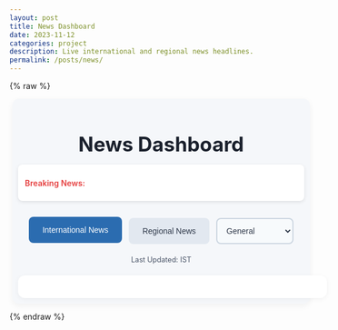 ```yaml
---
layout: post
title: News Dashboard
date: 2023-11-12
categories: project
description: Live international and regional news headlines.
permalink: /posts/news/
---
```


{% raw %}
<div class="news-dashboard">
  <!-- Header with Ticker -->
  <header class="dashboard-header">
    <h1>News Dashboard</h1>
    <div class="news-ticker">
      <span>Breaking News:</span>
      <div id="ticker" class="ticker-content"></div>
    </div>
  </header>

  <!-- Navigation -->
  <div class="news-nav">
    <button id="internationalBtn" class="news-btn active" onclick="showInternational()">International News</button>
    <button id="regionalBtn" class="news-btn" onclick="showRegional()">Regional News</button>
    <select id="regionSelect" onchange="debounceFetchRegionalNews()" aria-label="Select news region" style="display: none;">
      <option value="in">India</option>
      <option value="us">United States</option>
      <option value="gb">United Kingdom</option>
      <option value="ca">Canada</option>
      <option value="au">Australia</option>
      <option value="ae">United Arab Emirates</option>
      <option value="ar">Argentina</option>
      <option value="at">Austria</option>
      <option value="be">Belgium</option>
      <option value="bg">Bulgaria</option>
      <option value="br">Brazil</option>
      <option value="ch">Switzerland</option>
      <option value="cn">China</option>
      <option value="co">Colombia</option>
      <option value="cu">Cuba</option>
      <option value="cz">Czech Republic</option>
      <option value="de">Germany</option>
      <option value="eg">Egypt</option>
      <option value="fr">France</option>
      <option value="gr">Greece</option>
      <option value="hk">Hong Kong</option>
      <option value="hu">Hungary</option>
      <option value="id">Indonesia</option>
      <option value="ie">Ireland</option>
      <option value="il">Israel</option>
      <option value="it">Italy</option>
      <option value="jp">Japan</option>
      <option value="kr">South Korea</option>
      <option value="lt">Lithuania</option>
      <option value="lv">Latvia</option>
      <option value="ma">Morocco</option>
      <option value="mx">Mexico</option>
      <option value="my">Malaysia</option>
      <option value="ng">Nigeria</option>
      <option value="nl">Netherlands</option>
      <option value="no">Norway</option>
      <option value="nz">New Zealand</option>
      <option value="ph">Philippines</option>
      <option value="pl">Poland</option>
      <option value="pt">Portugal</option>
      <option value="ro">Romania</option>
      <option value="rs">Serbia</option>
      <option value="ru">Russia</option>
      <option value="sa">Saudi Arabia</option>
      <option value="se">Sweden</option>
      <option value="sg">Singapore</option>
      <option value="si">Slovenia</option>
      <option value="sk">Slovakia</option>
      <option value="th">Thailand</option>
      <option value="tr">Turkey</option>
      <option value="tw">Taiwan</option>
      <option value="ua">Ukraine</option>
      <option value="ve">Venezuela</option>
      <option value="za">South Africa</option>
    </select>
    <select id="categorySelect" onchange="fetchNewsByCategory()" aria-label="Select news category">
      <option value="general">General</option>
      <option value="politics">Politics</option>
      <option value="entertainment">Entertainment</option>
      <option value="sports">Sports</option>
      <option value="defense">Defense</option>
      <option value="business">Business</option>
      <option value="technology">Technology</option>
      <option value="health">Health</option>
    </select>
  </div>

  <!-- Timestamp -->
  <div class="timestamp">
    <p>Last Updated: <span id="lastUpdated"></span> IST</p>
  </div>

  <!-- Loading Indicator -->
  <div id="loading" class="loading" style="display: none; text-align: center; margin: 20px;">
    <p>Loading news...</p>
  </div>

  <!-- News Content -->
  <div class="news-content">
    <div id="internationalNews" class="news-grid"></div>
    <div id="regionalNews" class="news-grid" style="display: none;"></div>
  </div>

  <!-- Modal for Full Article -->
  <div id="newsModal" class="modal">
    <div class="modal-content">
      <span class="close-btn" onclick="closeModal()">×</span>
      <article id="modalContent" itemscope itemtype="http://schema.org/NewsArticle"></article>
    </div>
  </div>
</div>

<style>
  .news-dashboard {
    width: calc(100%) !important;
    max-width: none !important;
    margin-left: 5px;
    margin-right: 5px;
    padding: 10px 10px;
    font-family: 'Inter', -apple-system, BlinkMacSystemFont, 'Segoe UI', Roboto, Oxygen, Ubuntu, Cantarell, 'Open Sans', 'Helvetica Neue', sans-serif;
    background: #f5f7fa;
    border-radius: 12px;
    box-shadow: 0 4px 12px rgba(0, 0, 0, 0.05);
  }

  .post-content, .container, .layout-post, .content {
    width: 100% !important;
    max-width: none !important;
    margin: 1px !important;
    padding: 1px !important;
  }

  .sidebar, #sidebar, .sidebar-left, #sidebar-wrapper {
    display: block !important;
    visibility: visible !important;
    width: 260px !important;
  }

  #panel-wrapper, .sidebar-right, .right-sidebar, .sidebar-toc, .toc, #toc, .table-of-contents {
    display: block !important;
  }

  #search-container, .search-bar, #search-input {
    display: block !important;
    visibility: visible !important;
  }

  .news-content {
    width: 100% !important;
    overflow: visible !important;
    background: #ffffff;
    padding: 20px;
    border-radius: 12px;
    box-shadow: 0 2px 8px rgba(0, 0, 0, 0.05);
  }

  .dashboard-header {
    text-align: center;
    margin-bottom: 30px;
  }

  .dashboard-header h1 {
    font-size: 2.5em;
    color: #1a202c;
    margin-bottom: 15px;
    font-weight: 700;
  }

  .news-ticker {
    background: #ffffff;
    padding: 12px;
    border-radius: 8px;
    box-shadow: 0 2px 6px rgba(0, 0, 0, 0.1);
    display: flex;
    align-items: center;
    margin: 0 auto;
    max-width: 100%;
    min-height: 40px;
  }

  .news-ticker span {
    font-weight: 600;
    color: #e53e3e;
    margin-right: 10px;
    flex-shrink: 0;
  }

  .ticker-content {
    flex: 1;
    font-size: 1em;
    color: #2d3748;
    white-space: normal;
    word-wrap: break-word;
  }

  .news-nav {
    display: flex;
    flex-wrap: wrap;
    gap: 12px;
    justify-content: center;
    margin-bottom: 20px;
  }

  .news-btn {
    padding: 12px 24px;
    font-size: 1em;
    font-weight: 500;
    border: none;
    border-radius: 8px;
    background: #e2e8f0;
    color: #2d3748;
    cursor: pointer;
    transition: background 0.3s, color 0.3s, transform 0.2s;
  }

  .news-btn:hover, .news-btn.active {
    background: #2b6cb0;
    color: #ffffff;
    transform: translateY(-2px);
  }

  #regionSelect, #categorySelect {
    padding: 12px;
    border-radius: 8px;
    border: 2px solid #cbd5e0;
    font-size: 1em;
    background: #f7fafc;
    color: #2d3748;
    max-width: 200px;
    cursor: pointer;
    appearance: menulist;
    -webkit-appearance: menulist;
    -moz-appearance: menulist;
  }

  #regionSelect:hover, #categorySelect:hover,
  #regionSelect:focus, #categorySelect:focus {
    border-color: #2b6cb0;
    background: #edf2f7;
  }

  .timestamp {
    text-align: center;
    margin-bottom: 20px;
    font-size: 0.9em;
    color: #4a5568;
  }

  .news-grid {
    display: grid !important;
    grid-template-columns: repeat(2, 1fr) !important;
    gap: 20px !important;
  }

  .news-card {
    background: #ffffff;
    border: 1px solid #edf2f7;
    border-radius: 10px;
    padding: 10px;
    cursor: pointer;
    transition: transform 0.2s, box-shadow 0.2s;
    height: 80px;
    display: flex;
    flex-direction: column;
    justify-content: center;
    overflow: hidden;
  }

  .news-card:hover {
    transform: translateY(-4px);
    box-shadow: 0 6px 12px rgba(0, 0, 0, 0.1);
  }

  .news-card h3 {
    font-size: 1.1em;
    font-weight: 600;
    color: #1a202c;
    margin: 0;
    line-height: 1.4;
    overflow: hidden;
    text-overflow: ellipsis;
    display: -webkit-box;
    -webkit-line-clamp: 4;
    -webkit-box-orient: vertical;
  }

  .modal {
    display: none;
    position: fixed;
    top: 0;
    left: 0;
    width: 100%;
    height: 100%;
    background: rgba(0, 0, 0, 0.6);
    z-index: 1000;
    align-items: center;
    justify-content: center;
  }

  .modal-content {
    background: #ffffff;
    margin: 5% auto;
    padding: 30px;
    max-width: 900px;
    width: 90%;
    border-radius: 12px;
    box-shadow: 0 6px 20px rgba(0, 0, 0, 0.15);
    position: relative;
    max-height: 80vh;
    overflow-y: auto;
  }

  .close-btn {
    position: absolute;
    top: 15px;
    right: 20px;
    font-size: 1.8em;
    cursor: pointer;
    color: #4a5568;
    transition: color 0.2s;
  }

  .close-btn:hover {
    color: #2b6cb0;
  }

  .modal-content h2 {
    font-size: 1.8em;
    font-weight: 700;
    color: #1a202c;
    margin-bottom: 15px;
  }

  .modal-content p {
    font-size: 1em;
    line-height: 1.6;
    color: #2d3748;
    margin-bottom: 15px;
  }

  .modal-content .source, .modal-content .published {
    font-size: 0.9em;
    color: #4a5568;
    margin-bottom: 10px;
  }

  .modal-content .article-link {
    display: inline-block;
    margin-top: 15px;
    padding: 10px 20px;
    background: #2b6cb0;
    color: #ffffff;
    border-radius: 8px;
    text-decoration: none;
    font-weight: 500;
    transition: background 0.2s;
  }

  .modal-content .article-link:hover {
    background: #2c5282;
  }

  .loading {
    font-size: 1.2em;
    color: #2b6cb0;
  }

  @media (max-width: 768px) {
    .news-dashboard {
      width: 100% !important;
      margin-left: 0;
      margin-right: 10px;
    }

    .news-nav {
      flex-direction: column;
      align-items: center;
    }

    .news-btn, #regionSelect, #categorySelect {
      width: 100%;
      max-width: 300px;
    }

    .news-grid {
      grid-template-columns: 1fr !important;
    }

    .news-card {
      height: 80px;
      margin-bottom: 10px !important;
    }
  }
</style>

<script>
  const newsDataKey = "{{ site.newsdata_api_key }}";
  const internationalNewsDiv = document.getElementById("internationalNews");
  const regionalNewsDiv = document.getElementById("regionalNews");
  const tickerDiv = document.getElementById("ticker");
  const regionSelect = document.getElementById("regionSelect");
  const categorySelect = document.getElementById("categorySelect");
  const internationalBtn = document.getElementById("internationalBtn");
  const regionalBtn = document.getElementById("regionalBtn");
  const modal = document.getElementById("newsModal");
  const modalContent = document.getElementById("modalContent");
  const lastUpdated = document.getElementById("lastUpdated");
  const loadingDiv = document.getElementById("loading");

  const rssUrls = {
    in: [
      "https://www.theguardian.com/world/india/rss",
      "http://feeds.reuters.com/reuters/INtopNews",
      "https://feeds.bbci.co.uk/news/world/asia/india/rss.xml"
    ],
    us: [
      "https://www.theguardian.com/us-news/rss",
      "http://feeds.reuters.com/Reuters/domesticNews",
      "https://feeds.bbci.co.uk/news/world/us_and_canada/rss.xml"
    ],
    gb: [
      "https://www.theguardian.com/uk/rss",
      "http://feeds.reuters.com/Reuters/UKdomestic",
      "https://feeds.bbci.co.uk/news/uk/rss.xml"
    ],
    ca: ["https://feeds.bbci.co.uk/news/world/us_and_canada/rss.xml"],
    au: ["https://www.theguardian.com/australia-news/rss"],
    fr: ["https://www.theguardian.com/world/france/rss"],
    de: ["https://www.theguardian.com/world/germany/rss"],
    ae: ["https://www.theguardian.com/world/middleeast/rss"],
    default: [
      "https://www.theguardian.com/world/rss",
      "http://feeds.reuters.com/reuters/topNews",
      "https://feeds.bbci.co.uk/news/world/rss.xml"
    ]
  };

  const breakingRss = [
    "https://www.theguardian.com/world/rss",
    "http://feeds.reuters.com/reuters/topNews"
  ];

  let allArticles = [];
  let currentMode = "international";
  let currentCategory = "general";
  let tickerItems = [];
  let tickerIndex = 0;

  function debounce(func, wait) {
    let timeout;
    return function executedFunction(...args) {
      const later = () => {
        clearTimeout(timeout);
        func(...args);
      };
      clearTimeout(timeout);
      timeout = setTimeout(later, wait);
    };
  }

  async function updateTicker() {
    tickerItems = [];
    try {
      console.log("Fetching breaking news from NewsData.io");
      const response = await fetch(`https://newsdata.io/api/1/latest?category=top&language=en&size=10&apikey=${newsDataKey}`);
      if (!response.ok) throw new Error(`NewsData.io error! Status: ${response.status}`);
      const data = await response.json();
      if (data.results) {
        tickerItems = data.results.map(item => item.title).filter(title => isEnglish(title));
      }
    } catch (error) {
      console.error("NewsData.io breaking news failed:", error);
    }

    for (const rssUrl of breakingRss) {
      try {
        const response = await fetch(`https://api.rss2json.com/v1/api.json?rss_url=${encodeURIComponent(rssUrl)}`);
        if (response.ok) {
          const data = await response.json();
          if (data.items) {
            tickerItems = [...tickerItems, ...data.items.map(item => item.title).filter(title => isEnglish(title))];
          }
        }
      } catch (error) {
        console.error("RSS breaking news failed:", rssUrl, error);
      }
    }

    tickerItems = [...new Set(tickerItems)];
    tickerIndex = 0;
    displayTicker();
  }

  function displayTicker() {
    if (tickerItems.length === 0) {
      tickerDiv.textContent = "No breaking news available.";
      return;
    }
    tickerDiv.textContent = tickerItems[tickerIndex];
    tickerIndex = (tickerIndex + 1) % tickerItems.length;
    setTimeout(displayTicker, 6000);
  }

  function isEnglish(text) {
    if (!text) return false;
    return /^[A-Za-z0-9\s.,!?&'()-]+$/.test(text.replace(/<[^>]+>/g, ""));
  }

  function normalizeTitle(title) {
    return title ? title.toLowerCase().trim().replace(/\s+/g, " ") : "";
  }

  function updateTimestamp() {
    const now = new Date();
    const istOptions = { timeZone: "Asia/Kolkata", hour12: true, hour: "numeric", minute: "2-digit", second: "2-digit", day: "2-digit", month: "short", year: "numeric" };
    lastUpdated.textContent = now.toLocaleString("en-IN", istOptions);
  }

  function displayNews(articles, container) {
    const seenTitles = new Set();
    allArticles = articles
      .filter(article => {
        const normalized = normalizeTitle(article.title);
        if (seenTitles.has(normalized) || !isEnglish(article.title)) {
          return false;
        }
        seenTitles.add(normalized);
        return true;
      })
      .slice(0, 50);

    container.innerHTML = "";
    if (allArticles.length === 0) {
      container.innerHTML = "<p>No news available at this time.</p>";
      loadingDiv.style.display = "none";
      return;
    }

    allArticles.forEach(article => {
      const card = document.createElement("div");
      card.className = "news-card";
      card.onclick = () => showFullArticle(article);
      card.innerHTML = `
        <article itemscope itemtype="http://schema.org/NewsArticle">
          <h3 itemprop="headline">${article.title}</h3>
          <meta itemprop="datePublished" content="${article.publishedAt}">
          <meta itemprop="publisher" content="${article.source.name}">
        </article>
      `;
      container.appendChild(card);
    });

    loadingDiv.style.display = "none";
  }

  async function fetchInternationalNews() {
    updateTimestamp();
    loadingDiv.style.display = "block";
    let articles = [];

    try {
      console.log("Fetching international news, category:", currentCategory);
      const response = await fetch(`https://newsdata.io/api/1/news?q=international&category=${currentCategory === 'defense' ? 'world' : currentCategory}&language=en&size=50&apikey=${newsDataKey}`);
      if (!response.ok) throw new Error(`NewsData.io error! Status: ${response.status}`);
      const data = await response.json();
      console.log("NewsData.io international data:", data);
      if (data.results && data.results.length > 0) {
        articles = data.results.map(item => ({
          title: item.title,
          description: item.description || "",
          source: { name: item.source_id || "Unknown" },
          publishedAt: item.pubDate || new Date().toISOString(),
          content: item.content || item.description,
          url: item.link
        }));
      }
    } catch (error) {
      console.error("NewsData.io international failed:", error);
    }

    if (articles.length < 50) {
      articles = [...articles, ...await fetchInternationalNewsRSS()];
    }

    displayNews(articles, internationalNewsDiv);
    return articles;
  }

  async function fetchRegionalNews() {
    updateTimestamp();
    loadingDiv.style.display = "block";
    const country = regionSelect.value;
    let articles = [];

    try {
      console.log("Fetching regional news for country:", country, "category:", currentCategory);
      const response = await fetch(`https://newsdata.io/api/1/news?country=${country}&category=${currentCategory === 'defense' ? 'world' : currentCategory}&language=en&size=50&apikey=${newsDataKey}`);
      if (!response.ok) throw new Error(`NewsData.io error! Status: ${response.status}`);
      const data = await response.json();
      console.log("NewsData.io regional data:", data);
      if (data.results && data.results.length > 0) {
        articles = data.results.map(item => ({
          title: item.title,
          description: item.description || "",
          source: { name: item.source_id || "Unknown" },
          publishedAt: item.pubDate || new Date().toISOString(),
          content: item.content || item.description,
          url: item.link
        }));
      }
    } catch (error) {
      console.error("NewsData.io regional failed for country:", country, error);
    }

    if (articles.length < 50) {
      articles = [...articles, ...await fetchRegionalNewsRSS(country)];
    }

    displayNews(articles, regionalNewsDiv);
    return articles;
  }

  async function fetchNewsByCategory() {
    currentCategory = categorySelect.value;
    console.log("Category changed to:", currentCategory);
    if (currentMode === "international") {
      await fetchInternationalNews();
    } else {
      await fetchRegionalNews();
    }
  }

  const debounceFetchRegionalNews = debounce(fetchRegionalNews, 500);

  async function fetchInternationalNewsRSS() {
    updateTimestamp();
    let articles = [];
    const feeds = rssUrls.default;
    for (const rssUrl of feeds) {
      try {
        console.log("Trying RSS feed for international news:", rssUrl);
        const response = await fetch(`https://api.rss2json.com/v1/api.json?rss_url=${encodeURIComponent(rssUrl)}`);
        if (!response.ok) throw new Error(`RSS error! Status: ${response.status}`);
        const data = await response.json();
        console.log("RSS international data:", data);
        if (data.items && data.items.length > 0) {
          articles = [...articles, ...data.items
            .filter(item => isEnglish(item.title) && isEnglish(item.description || ""))
            .map(item => ({
              title: item.title,
              description: item.description || "",
              source: { name: data.feed.title || "Unknown" },
              publishedAt: item.pubDate || new Date().toISOString(),
              content: item.content || item.description,
              url: item.link
            }))];
        }
      } catch (error) {
        console.error("RSS international failed for:", rssUrl, error);
      }
    }
    return articles;
  }

  async function fetchRegionalNewsRSS(country) {
    updateTimestamp();
    let articles = [];
    const feeds = rssUrls[country] || rssUrls.default;
    for (const rssUrl of feeds) {
      try {
        console.log("Trying RSS feed for regional news:", rssUrl);
        const response = await fetch(`https://api.rss2json.com/v1/api.json?rss_url=${encodeURIComponent(rssUrl)}`);
        if (!response.ok) throw new Error(`RSS error! Status: ${response.status}`);
        const data = await response.json();
        console.log("RSS regional data:", data);
        if (data.items && data.items.length > 0) {
          articles = [...articles, ...data.items
            .filter(item => isEnglish(item.title) && isEnglish(item.description || ""))
            .map(item => ({
              title: item.title,
              description: item.description || "",
              source: { name: data.feed.title || "Unknown" },
              publishedAt: item.pubDate || new Date().toISOString(),
              content: item.content || item.description,
              url: item.link
            }))];
        }
      } catch (error) {
        console.error("RSS regional failed for:", rssUrl, error);
      }
    }
    return articles;
  }

  function showFullArticle(article) {
    const cleanContent = (article.content || article.description || "Full content not available.")
      .replace(/\[.*?\]/g, "")
      .replace(/<[^>]+>/g, "");
    modalContent.innerHTML = `
      <h2 itemprop="headline">${article.title}</h2>
      <p class="source"><strong>Source:</strong> ${article.source.name}</p>
      <p class="published"><strong>Published:</strong> ${new Date(article.publishedAt).toLocaleDateString("en-IN", { timeZone: "Asia/Kolkata" })}</p>
      <p itemprop="articleBody">${cleanContent}</p>
      <a href="${article.url}" target="_blank" class="article-link" itemprop="url">Read Original Article</a>
    `;
    modal.style.display = "flex";
  }

  function closeModal() {
    modal.style.display = "none";
  }

  function showInternational() {
    currentMode = "international";
    internationalNewsDiv.style.display = "block";
    regionalNewsDiv.style.display = "none";
    regionSelect.style.display = "none";
    internationalBtn.classList.add("active");
    regionalBtn.classList.remove("active");
    fetchInternationalNews();
  }

  function showRegional() {
    currentMode = "regional";
    internationalNewsDiv.style.display = "none";
    regionalNewsDiv.style.display = "block";
    regionSelect.style.display = "inline-block";
    internationalBtn.classList.remove("active");
    regionalBtn.classList.add("active");
    debounceFetchRegionalNews();
  }

  if (!newsDataKey) {
    console.error("NewsData.io API key is missing!");
    internationalNewsDiv.innerHTML = "<p>Error: API key is missing in configuration.</p>";
    fetchInternationalNewsRSS();
  } else {
    fetchInternationalNews();
    updateTicker();
  }

  window.onclick = (event) => {
    if (event.target === modal) {
      closeModal();
    }
  };
</script>
{% endraw %}